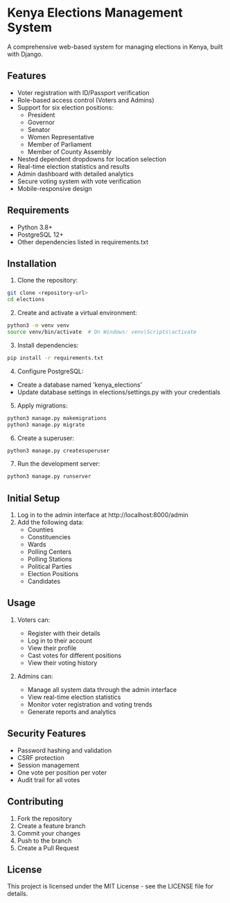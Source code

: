 # Kenya Elections Management System

A comprehensive web-based system for managing elections in Kenya, built with Django.

## Features

- Voter registration with ID/Passport verification
- Role-based access control (Voters and Admins)
- Support for six election positions:
  - President
  - Governor
  - Senator
  - Women Representative
  - Member of Parliament
  - Member of County Assembly
- Nested dependent dropdowns for location selection
- Real-time election statistics and results
- Admin dashboard with detailed analytics
- Secure voting system with vote verification
- Mobile-responsive design

## Requirements

- Python 3.8+
- PostgreSQL 12+
- Other dependencies listed in requirements.txt

## Installation

1. Clone the repository:

```bash
git clone <repository-url>
cd elections
```

2. Create and activate a virtual environment:

```bash
python3 -m venv venv
source venv/bin/activate  # On Windows: venv\Scripts\activate
```

3. Install dependencies:

```bash
pip install -r requirements.txt
```

4. Configure PostgreSQL:

- Create a database named 'kenya_elections'
- Update database settings in elections/settings.py with your credentials

5. Apply migrations:

```bash
python3 manage.py makemigrations
python3 manage.py migrate
```

6. Create a superuser:

```bash
python3 manage.py createsuperuser
```

7. Run the development server:

```bash
python3 manage.py runserver
```

## Initial Setup

1. Log in to the admin interface at http://localhost:8000/admin
2. Add the following data:
   - Counties
   - Constituencies
   - Wards
   - Polling Centers
   - Polling Stations
   - Political Parties
   - Election Positions
   - Candidates

## Usage

1. Voters can:

   - Register with their details
   - Log in to their account
   - View their profile
   - Cast votes for different positions
   - View their voting history

2. Admins can:
   - Manage all system data through the admin interface
   - View real-time election statistics
   - Monitor voter registration and voting trends
   - Generate reports and analytics

## Security Features

- Password hashing and validation
- CSRF protection
- Session management
- One vote per position per voter
- Audit trail for all votes

## Contributing

1. Fork the repository
2. Create a feature branch
3. Commit your changes
4. Push to the branch
5. Create a Pull Request

## License

This project is licensed under the MIT License - see the LICENSE file for details.
